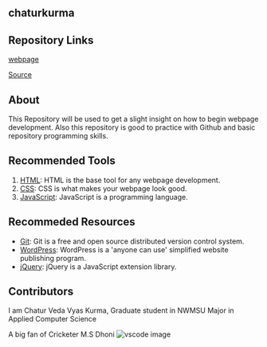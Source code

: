 ## chaturkurma

## Repository Links

[webpage](https://github.com/chaturkurma/chaturkurma/blob/master/README.md)

[Source](https://github.com/chaturkurma/chaturkurma/tree/master)


## About

This Repository will be used to get a slight insight on how to begin webpage development. Also this repository is good to practice with Github and basic repository programming skills.



## Recommended Tools

1. [HTML](https://www.w3schools.com/html/ "w3school HTML Tutorial"): HTML is the base tool for any webpage development.
1. [CSS](https://www.w3schools.com/html/html_css.asp/ "w3school CSS"): CSS is what makes your webpage look good.
1. [JavaScript](https://www.w3schools.com/js/ "w3school JavaScript"): JavaScript is a programming language.  

## Recommeded Resources

- [Git](https://git-scm.com/ "Git - homepage"): Git is a free and open source distributed version control system.
- [WordPress](https://wordpress.com/ "WordPress - homepage"): WordPress is a 'anyone can use' simplified website publishing program.
- [jQuery](https://jquery.com/ "jQuery - homepage"): jQuery is a JavaScript extension library.



## Contributors
I am Chatur Veda Vyas Kurma, Graduate student in NWMSU Major in Applied Computer Science

A big fan of Cricketer M.S Dhoni
![vscode image](https://awallpaperfree.com/wp-content/uploads/2018/09/ms.jpg)
